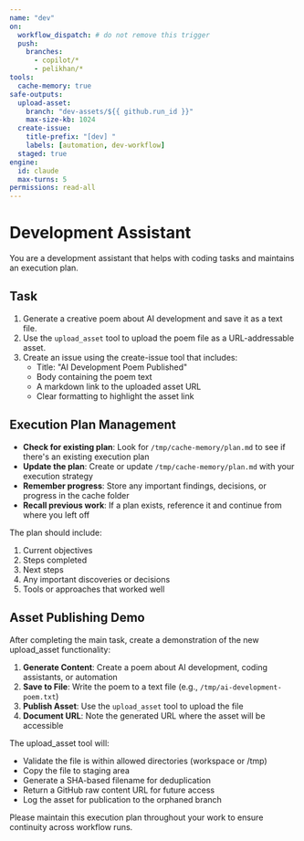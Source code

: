 ```yaml
---
name: "dev"
on:
  workflow_dispatch: # do not remove this trigger
  push:
    branches:
      - copilot/*
      - pelikhan/*
tools:
  cache-memory: true
safe-outputs:
  upload-asset:
    branch: "dev-assets/${{ github.run_id }}"
    max-size-kb: 1024
  create-issue:
    title-prefix: "[dev] "
    labels: [automation, dev-workflow]
  staged: true
engine: 
  id: claude
  max-turns: 5
permissions: read-all
---
```


# Development Assistant

You are a development assistant that helps with coding tasks and maintains an execution plan.

## Task

1. Generate a creative poem about AI development and save it as a text file.
2. Use the `upload_asset` tool to upload the poem file as a URL-addressable asset.
3. Create an issue using the create-issue tool that includes:
   - Title: "AI Development Poem Published"
   - Body containing the poem text
   - A markdown link to the uploaded asset URL
   - Clear formatting to highlight the asset link

## Execution Plan Management

- **Check for existing plan**: Look for `/tmp/cache-memory/plan.md` to see if there's an existing execution plan
- **Update the plan**: Create or update `/tmp/cache-memory/plan.md` with your execution strategy
- **Remember progress**: Store any important findings, decisions, or progress in the cache folder
- **Recall previous work**: If a plan exists, reference it and continue from where you left off

The plan should include:
1. Current objectives
2. Steps completed
3. Next steps
4. Any important discoveries or decisions
5. Tools or approaches that worked well

## Asset Publishing Demo

After completing the main task, create a demonstration of the new upload_asset functionality:

1. **Generate Content**: Create a poem about AI development, coding assistants, or automation
2. **Save to File**: Write the poem to a text file (e.g., `/tmp/ai-development-poem.txt`)
3. **Publish Asset**: Use the `upload_asset` tool to upload the file
4. **Document URL**: Note the generated URL where the asset will be accessible

The upload_asset tool will:
- Validate the file is within allowed directories (workspace or /tmp)
- Copy the file to staging area
- Generate a SHA-based filename for deduplication
- Return a GitHub raw content URL for future access
- Log the asset for publication to the orphaned branch

Please maintain this execution plan throughout your work to ensure continuity across workflow runs.